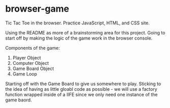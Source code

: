 # browser-game
Tic Tac Toe in the browser. Practice JavaScript, HTML, and CSS site.

Using the README as more of a brainstorming area for this project. 
Going to start off by making the logic of the game work in the browser console.

Components of the game:
1) Player Object
2) Computer Object
3) Game Board Object
4) Game Loop

Starting off with the Game Board to give us somewhere to play. Sticking to the 
idea of having as little gloabl code as possible - we will use a factory function
wrapped inside of a IIFE since we only need one instance of the game baord.

